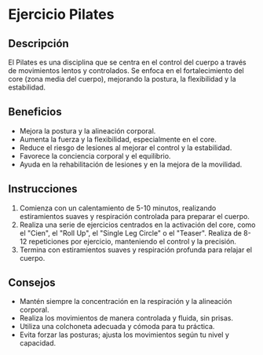 # Ejercicio Pilates

## Descripción
El Pilates es una disciplina que se centra en el control del cuerpo a través de movimientos lentos y controlados. Se enfoca en el fortalecimiento del core (zona media del cuerpo), mejorando la postura, la flexibilidad y la estabilidad.

## Beneficios
- Mejora la postura y la alineación corporal.
- Aumenta la fuerza y la flexibilidad, especialmente en el core.
- Reduce el riesgo de lesiones al mejorar el control y la estabilidad.
- Favorece la conciencia corporal y el equilibrio.
- Ayuda en la rehabilitación de lesiones y en la mejora de la movilidad.

## Instrucciones
1. Comienza con un calentamiento de 5-10 minutos, realizando estiramientos suaves y respiración controlada para preparar el cuerpo.
2. Realiza una serie de ejercicios centrados en la activación del core, como el "Cien", el "Roll Up", el "Single Leg Circle" o el "Teaser". Realiza de 8-12 repeticiones por ejercicio, manteniendo el control y la precisión.
3. Termina con estiramientos suaves y respiración profunda para relajar el cuerpo.

## Consejos
- Mantén siempre la concentración en la respiración y la alineación corporal.
- Realiza los movimientos de manera controlada y fluida, sin prisas.
- Utiliza una colchoneta adecuada y cómoda para tu práctica.
- Evita forzar las posturas; ajusta los movimientos según tu nivel y capacidad.